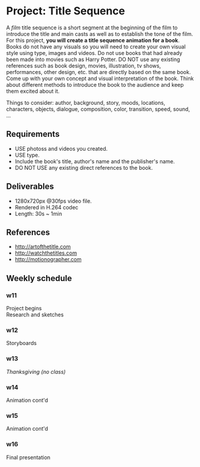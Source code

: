 # Project: Title Sequence

A *film* title sequence is a short segment at the beginning of the film to introduce the title and main casts as well as to establish the tone of the film. For this project, **you will create a title sequence animation for a book**. Books do not have any visuals so you will need to create your own visual style using type, images and videos. Do not use books that had already been made into movies such as Harry Potter. DO NOT use any existing references such as book design, movies, illustration, tv shows, performances, other design, etc. that are directly based on the same book. Come up with your own concept and visual interpretation of the book. Think about different methods to introduce the book to the audience and keep them excited about it.

Things to consider: author, background, story, moods, locations, characters, objects, dialogue, composition, color, transition, speed, sound, ...

## Requirements
- USE photoss and videos you created.
- USE type.
- Include the book's title, author's name and the publisher's name.
- DO NOT USE any existing direct references to the book.

## Deliverables
- 1280x720px @30fps video file.
- Rendered in H.264 codec
- Length: 30s ~ 1min

## References
- http://artofthetitle.com
- http://watchthetitles.com
- http://motionographer.com

## Weekly schedule

### w11
Project begins  
Research and sketches

### w12
Storyboards

### w13
*Thanksgiving (no class)*

### w14
Animation cont'd

### w15
Animation cont'd

### w16
Final presentation
